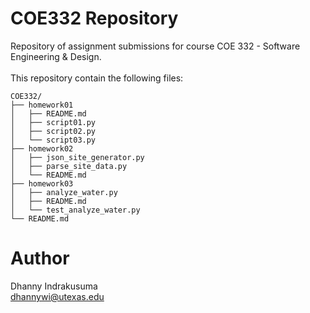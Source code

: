 # COE332 Repository
Repository of assignment submissions for course COE 332 - Software Engineering & Design.
<br><br>
This repository contain the following files:
```
COE332/
├── homework01
│   ├── README.md
│   ├── script01.py
│   ├── script02.py
│   └── script03.py
├── homework02
│   ├── json_site_generator.py
│   ├── parse_site_data.py
│   └── README.md
├── homework03
│   ├── analyze_water.py
│   ├── README.md
│   └── test_analyze_water.py
└── README.md
```


# Author
Dhanny Indrakusuma<br>
dhannywi@utexas.edu<br>
